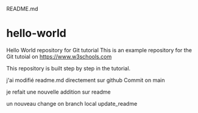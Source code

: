 README.md
# hello-world
Hello World repository for Git tutorial
This is an example repository for the Git tutoial on https://www.w3schools.com

This repository is built step by step in the tutorial.

j'ai modifié readme.md directement sur github  Commit on main

je refait une nouvelle addition sur readme

un nouveau change on branch local update_readme
